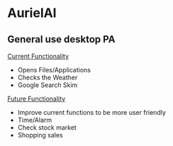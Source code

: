 # AurielAI
General use desktop PA
--------------------------------------------------------------------------
<ins>Current Functionality</ins>
- Opens Files/Applications
- Checks the Weather
- Google Search Skim

<ins>Future Functionality</ins>
- Improve current functions to be more user friendly
- Time/Alarm
- Check stock market
- Shopping sales
